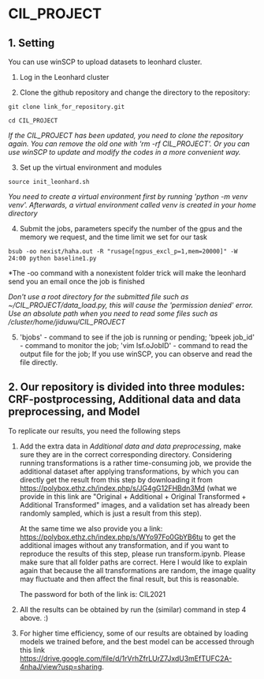 # CIL_PROJECT

## 1. Setting

You can use winSCP to upload datasets to leonhard cluster.

1. Log in the Leonhard cluster

2. Clone the github repository and change the directory to the repository: 
```
git clone link_for_repository.git
```

```
cd CIL_PROJECT
```

*If the CIL_PROJECT has been updated, you need to clone the repository again. You can remove the old one with 'rm -rf CIL_PROJECT'. Or you can use winSCP to update and modify the codes in a more convenient way.*

3. Set up the virtual environment and modules
```
source init_leonhard.sh
```
*You need to create a virtual environment first by running 'python -m venv venv'. Afterwards, a virtual environment called venv is created in your home directory*

4. Submit the jobs, parameters specify the number of the gpus and the memory we request, and the time limit we set for our task
```
bsub -oo nexist/haha.out -R "rusage[ngpus_excl_p=1,mem=20000]" -W 24:00 python baseline1.py 
```

*The -oo command with a nonexistent folder trick will make the leonhard send you an email once the job is finished

*Don't use a root directory for the submitted file such as ~/CIL_PROJECT/data_load.py, this will cause the 'permission denied' error. Use an absolute path when you need to read some files such as /cluster/home/jiduwu/CIL_PROJECT*

5. 'bjobs' - command to see if the job is running or pending; 'bpeek job_id' - command to monitor the job; 'vim lsf.oJobID' - command to read the output file for the job; If you use winSCP, you can observe and read the file directly.

## 2. Our repository is divided into three modules: CRF-postprocessing, Additional data and data preprocessing, and Model

To replicate our results, you need the following steps

1. Add the extra data in *Additional data and data preprocessing*, make sure they are in the correct corresponding directory. Considering running transformations is a rather time-consuming job, we provide the additional dataset after applying transformations, by which you can directly get the result from this step by downloading it from https://polybox.ethz.ch/index.php/s/JG4gG12FHBdn3Md (what we provide in this link are "Original + Additional + Original Transformed + Additional Transformed" images, and a validation set has already been randomly sampled, which is just a result from this step). 

   At the same time we also provide you a link: https://polybox.ethz.ch/index.php/s/WYo97Fo0GbYB6tu to get the additional images without any transformation, and if you want to reproduce the results of this step, please run transform.ipynb. Please make sure that all folder paths are correct. Here I would like to explain again that because the all transformations are random, the image quality may fluctuate and then affect the final result, but this is reasonable.
   
   
   The password for both of the link is: CIL2021

2. All the results can be obtained by run the (similar) command in step 4 above. :)

3. For higher time efficiency, some of our results are obtained by loading models we trained before, and the best model can be accessed through this link https://drive.google.com/file/d/1rVrhZfrLUrZ7JxdU3mEfTUFC2A-4nhaJ/view?usp=sharing.


